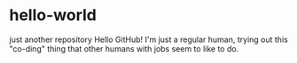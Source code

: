 # hello-world
just another repository
Hello GitHub! I'm just a regular human, trying out this "co-ding" thing that other humans with jobs seem to like to do.
